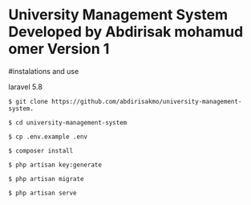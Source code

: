 # University Management System Developed by Abdirisak mohamud omer Version 1

#instalations and use

laravel 5.8

```
$ git clone https://github.com/abdirisakmo/university-management-system.
```
```
$ cd university-management-system
```
```
$ cp .env.example .env
```
```
$ composer install
```
```
$ php artisan key:generate
```
```
$ php artisan migrate
```
```
$ php artisan serve
```

